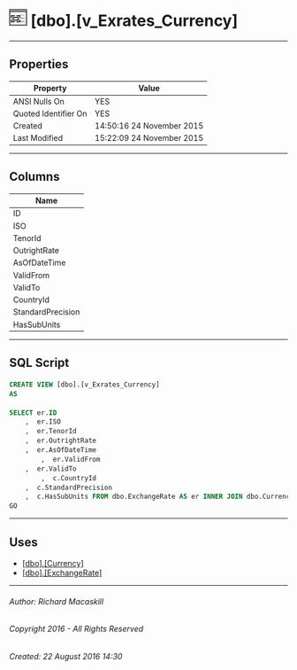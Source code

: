 #### 



# ![Views](../../../Images/View32.png) [dbo].[v_Exrates_Currency]

---

## <a name="#properties"></a>Properties

| Property | Value |
|---|---|
| ANSI Nulls On | YES |
| Quoted Identifier On | YES |
| Created | 14:50:16 24 November 2015 |
| Last Modified | 15:22:09 24 November 2015 |


---

## <a name="#columns"></a>Columns

| Name |
|---|
| ID |
| ISO |
| TenorId |
| OutrightRate |
| AsOfDateTime |
| ValidFrom |
| ValidTo |
| CountryId |
| StandardPrecision |
| HasSubUnits |


---

## <a name="#sqlscript"></a>SQL Script

```sql
CREATE VIEW [dbo].[v_Exrates_Currency]
AS

SELECT er.ID
    ,  er.ISO
    ,  er.TenorId
    ,  er.OutrightRate
    ,  er.AsOfDateTime
        ,  er.ValidFrom
    ,  er.ValidTo
        ,  c.CountryId
    ,  c.StandardPrecision
    ,  c.HasSubUnits FROM dbo.ExchangeRate AS er INNER JOIN dbo.Currency AS c ON c.ISO = er.ISO
GO

```


---

## <a name="#uses"></a>Uses

* [[dbo].[Currency]](../Tables/Currency.md)
* [[dbo].[ExchangeRate]](../Tables/ExchangeRate.md)


---

###### Author:  Richard Macaskill

###### Copyright 2016 - All Rights Reserved

###### Created: 22 August 2016 14:30

